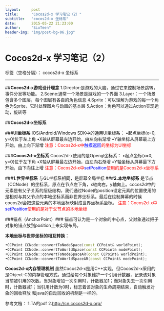 ```yaml
---
layout:     post
title:      "Cocos2d-x 学习笔记（2）"
subtitle:   "cocos2d-x 坐标系"
date:       2015-05-22 21:23:00
author:     "SixTeen"
header-img: "img/post-bg-06.jpg"
---
```


# Cocos2d-x 学习笔记（2）

标签（空格分隔）： cocos2d-x 坐标系

---

##**Cocos2d-x游戏设计理念**
1.Director:是游戏的大脑，通过它来控制场景跳转，事件分发等功能。
2.Scene:通常一个场景是游戏的一个界面
3.Layer：一个场景包含多个图层，每个图层有各自的角色信息
4.Sprite：可以理解为游戏的每一个角色为Sprite，它时处理图片与动画的基本层
5.Action：角色可以通过Action实现运动，旋转等

##**Cocos2d-x坐标系**

###**UI坐标系**
IOS/Android/Windows SDK中的通用UI坐标系：
•起点坐标(x=0, y=0)位于左上角
•X轴从屏幕最左边开始，由左向右渐增
•Y轴坐标从屏幕最上方开始，由上向下渐增
<font color = "red">
注意：Cocos2d-x中<font color = "blue">触摸返回</font>的坐标为UI坐标
</font>

###**Cocos2d-x坐标系**
Cocos2d-x使用的是Opengl坐标系：
•起点坐标(x=0, y=0)位于左下角
•X轴从屏幕最左边开始，由左向右渐增
•Y轴坐标从屏幕最下方开始，由下向往上增
<font color = "red">
注意：Cocos2d-x中<font color = "blue">setPosition</font>使用的是Cocos2d-x坐标系
</font>

###**1.世界坐标系**
    与GL坐标系相同，是屏幕全局坐标
###**2.本地坐标系**
    是节点（CCNode）的坐标系，原点在节点左下角，x轴向右，y轴向上。cocos2d中的元素是有父子关系的层级结构，我们通过Node的position设定元素的位置使用的是相对与其父节点的本地坐标系而非世界坐标系。最后在绘制屏幕的时候cocos2d会把这些元素的本地坐标映射成世界坐标系坐标。
<font color="red">
    注意：Cocos2d-x中<font color = "blue">setPosition</font>使用的是对于父节点的本地坐标
</font>

###锚点（AnchorPoint）###
锚点可认为是一个对象的中心点，父对象通过把子对象的锚点放到position上来实现布局。


**本地坐标与世界坐标的相互转换：**
```C++
•CCPoint CCNode::convertToNodeSpace(const CCPoint& worldPoint);
•CCPoint CCNode::convertToWorldSpace(const CCPoint& nodePoint);
•CCPoint CCNode::convertToNodeSpaceAR(const CCPoint& worldPoint);
•CCPoint CCNode::convertToWorldSpaceAR(const CCPoint& nodePoint);
```

**Cocos2d-x内存管理机制**
虽然Cocos2d-x是用C++实现，但Cocos2d-x采用的是Object-C的内存管理方式。通过给每个对象维护一个引用计数器，记录该对象当前被引用的次数。当对象增加一次引用时，计数器加1；而对象失去一次引用时，计数器减1；当引用计数为0时，标志着该对象的生命周期结束，自动触发对象的回收释放
和java的自动回收的机制是一样的。


参考文档：
1.TA的pdf
2.http://cn.cocos2d-x.org/